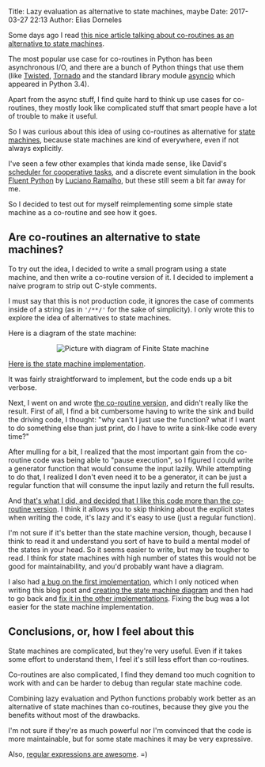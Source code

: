 Title: Lazy evaluation as alternative to state machines, maybe
Date: 2017-03-27 22:13
Author: Elias Dorneles

Some days ago I read [this nice article talking about co-routines as an
alternative to state
machines](http://eli.thegreenplace.net/2009/08/29/co-routines-as-an-alternative-to-state-machines).

The most popular use case for co-routines in Python has been asynchronous I/O,
and there are a bunch of Python things that use them (like
[Twisted](https://twistedmatrix.com), [Tornado](http://www.tornadoweb.org) and
the standard library module
[asyncio](https://docs.python.org/3/library/asyncio.html) which appeared in
Python 3.4).

Apart from the async stuff, I find quite hard to think up use cases for
co-routines, they mostly look like complicated stuff that smart people have a
lot of trouble to make it useful.

So I was curious about this idea of using co-routines as alternative for [state
machines](https://en.wikipedia.org/wiki/Finite-state_machine), because state
machines are kind of everywhere, even if not always explicitly.

I've seen a few other examples that kinda made sense, like David's [scheduler
for cooperative tasks](http://www.dabeaz.com/coroutines/pyos8.py), and a
discrete event simulation in the book [Fluent
Python](http://shop.oreilly.com/product/0636920032519.do) by [Luciano
Ramalho](https://twitter.com/ramalhoorg), but these still seem a bit far away
for me.

So I decided to test out for myself reimplementing some simple state
machine as a co-routine and see how it goes.

## Are co-routines an alternative to state machines?

To try out the idea, I decided to write a small program using a state machine,
and then write a co-routine version of it. I decided to implement a naive
program to strip out C-style comments.

I must say that this is not production code, it ignores the case of comments
inside of a string (as in `'/**/'` for the sake of simplicity). I only wrote
this to explore the idea of alternatives to state machines.

Here is a diagram of the state machine:

<center>

![Picture with diagram of Finite State machine]({static}/images/fsm_strip_comments.png)
</center>

[Here is the state machine implementation](https://github.com/eliasdorneles/lazy-eval-gt-state-machines/blob/master/001_state_machine.py).

It was fairly straightforward to implement, but the code ends up a bit verbose.

Next, I went on and wrote [the co-routine version](https://github.com/eliasdorneles/lazy-eval-gt-state-machines/blob/master/002_coroutine.py), and didn't really like the result.
First of all, I find a bit cumbersome having to write the sink and build the driving code,
I thought: "why can't I just use the function? what if I want to do something
else than just print, do I have to write a sink-like code every time?"

After mulling for a bit, I realized that the most important gain from the
co-routine code was being able to "pause execution", so I figured I could write
a generator function that would consume the input lazily. While attempting
to do that, I realized I don't even need it to be a generator, it can
be just a regular function that will consume the input lazily and
return the full results.

And [that's what I did, and decided that I like this code more than the co-routine version](https://github.com/eliasdorneles/lazy-eval-gt-state-machines/blob/master/004_imperative_final.py).
I think it allows you to skip thinking about the explicit states when writing
the code, it's lazy and it's easy to use (just a regular function).

I'm not sure if it's better than the state machine version, though,
because I think to read it and understand you sort of have to build a
mental model of the states in your head. So it seems easier to write,
but may be tougher to read.
I think for state machines with high number of states this would not be
good for maintainability, and you'd probably want have a diagram.

I also had [a bug on the first
implementation](https://github.com/eliasdorneles/lazy-eval-gt-state-machines/commit/458fb7e124dff3bb06a9f61b62453507ad0c3d75),
which I only noticed when writing this blog post and [creating the state
machine
diagram](https://github.com/eliasdorneles/lazy-eval-gt-state-machines/blob/master/diagram.dot)
and then had to go back and [fix it in the other implementations](https://github.com/eliasdorneles/lazy-eval-gt-state-machines/commit/0bb8092a7d7b80aae34ef95af1334657ffd04ff5).
Fixing the bug was a lot easier for the state machine implementation.


## Conclusions, or, how I feel about this

State machines are complicated, but they're very useful. Even if it takes some
effort to understand them, I feel it's still less effort than co-routines.

Co-routines are also complicated, I find they demand too much cognition
to work with and can be harder to debug than regular state machine code.

Combining lazy evaluation and Python functions probably work better as an
alternative of state machines than co-routines, because they give you the
benefits without most of the drawbacks.

I'm not sure if they're as much powerful nor I'm convinced that the code is
more maintainable, but for some state machines it may be very expressive.

Also, [regular expressions are awesome](https://github.com/eliasdorneles/lazy-eval-gt-state-machines/blob/master/005_pro.py). =)
